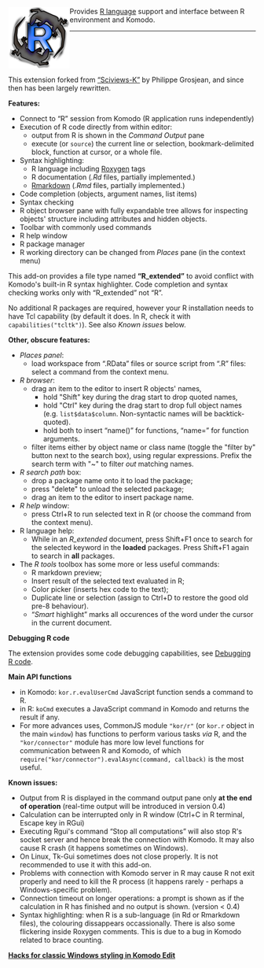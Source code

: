
<img align="left" src="https://raw.githubusercontent.com/k-barton/komodor/master/img/logo1.png"
alt="KomodoR logo" style="float: left" />

Provides [R language](https://www.r-project.org/) support and interface between 
R environment and Komodo. 

***

<br clear="both" />

This extension forked from 
[“Sciviews-K”](https://community.komodoide.com/packages/addons/sciviews-k/) by 
Philippe Grosjean, and since then has been largely rewritten. 

**Features:**

* Connect to “R” session from Komodo (R application runs independently)
* Execution of R code directly from within editor:
   + output from R is shown in the _Command Output_ pane
   + execute (or `source`) the current line or selection, bookmark-delimited 
     block, function at cursor, or a whole file.
* Syntax highlighting:
   + R language including [Roxygen](http://roxygen.org/) tags
   + R documentation (*.Rd* files, partially implemented.)
   + [Rmarkdown](https://cran.r-project.org/package=rmarkdown) 
     (*.Rmd* files, partially implemented.)
* Code completion (objects, argument names, list items)
* Syntax checking
* R object browser pane with fully expandable tree allows for inspecting
  objects' structure including attributes and hidden objects.
* Toolbar with commonly used commands
* R help window
* R package manager
* R working directory can be changed from _Places_ pane (in the context menu)

This add-on provides a file type named __“R\_extended”__ to avoid conflict with
Komodo's built-in R syntax highlighter. Code completion and syntax checking
works only with “R\_extended” not “R”.

No additional R packages are required, however your R installation needs to have
Tcl capability (by default it does. In R, check it with `capabilities("tcltk")`).
See also _Known issues_ below.
   
**Other, obscure features:**

* *_Places_ panel*:
    * load workspace from “.RData” files or source script from “.R” files: 
      select a command from the context menu.
* *R browser*:
    * drag an item to the editor to insert R objects' names,
        * hold "Shift" key during the drag start to drop quoted names,  
        * hold "Ctrl" key during the drag start to drop full object names
          (e.g. `list$data$column`. Non-syntactic names will be
          backtick-quoted).
		* hold both to insert “name()” for functions, “name=” for function 
		  arguments.
    * filter items either by object name or class name (toggle the "filter by"
      button next to the search box), using regular expressions. Prefix the
      search term with "~" to filter *out* matching names.
* *R search path* box:
    * drop a package name onto it to load the package;
    * press "delete" to unload the selected package; 
    * drag an item to the editor to insert package name.
* *R help* window:
    * press Ctrl+R to run selected text in R (or choose the command from the 
	  context menu).
* R language help:
    * While in an *R_extended* document, press Shift+F1 once to search for the 
      selected keyword in the __loaded__ packages.
      Press Shift+F1 again to search in __all__ packages.
* The *R tools* toolbox has some more or less useful commands:
    * R markdown preview;
    * Insert result of the selected text evaluated in R;
	* Color picker (inserts hex code to the text);
	* Duplicate line or selection (assign to Ctrl+D to restore the good old 
	  pre-8 behaviour).
	* “_Smart_ highlight” marks all occurences of the word under the cursor in 
	  the current document.
	  
**Debugging R code**

The extension provides some code debugging capabilities, see 
[Debugging R code](debugging.md).   

**Main API functions**

*  in Komodo: `kor.r.evalUserCmd` JavaScript function sends a command to R.
*  in R: `koCmd` executes a JavaScript command in Komodo and returns the result
   if any.
*  For more advances uses, CommonJS module `"kor/r"` (or `kor.r` object in the
   main `window`) has functions to perform various tasks _via_ R, and the
   `"kor/connector"` module has more low level functions for communication
   between R and Komodo, of which `require("kor/connector").evalAsync(command,
   callback)` is the most useful.

**Known issues:**

* Output from R is displayed in the command output pane only __at the end of
  operation__ (real-time output will be introduced in version 0.4)
* Calculation can be interrupted only in R window (Ctrl+C in R terminal, Escape
  key in RGui)
* Executing Rgui's command “Stop all computations” will also stop R's socket
  server and hence break the connection with Komodo. It may also cause R crash
  (it happens sometimes on Windows).
* On Linux, Tk-Gui sometimes does not close properly. It is not recommended to
  use it with this add-on.
* Problems with connection with Komodo server in R may cause R not exit properly
  and need to kill the R process (it happens rarely - perhaps a Windows-specific
  problem).
* Connection timeout on longer operations: a prompt is shown as if the
  calculation in R has finished and no output is shown. (version < 0.4)
* Syntax highlighting: when R is a sub-language (in Rd or Rmarkdown files), the
  colouring dissappears occassionally. There is also some flickering inside
  Roxygen comments. This is due to a bug in Komodo related to brace counting.


**[Hacks for classic Windows styling in Komodo Edit](improveKo9.md)**
